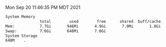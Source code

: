 Mon Sep 20 11:46:35 PM MDT 2021
```bash
System Memory
               total        used        free      shared  buff/cache   available
Mem:           7.7Gi       946Mi       4.9Gi       7.0Mi       1.8Gi       6.4Gi
Swap:          7.6Gi       648Mi       7.0Gi
System Storage
648M	.
```
